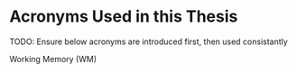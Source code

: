 # Acronyms Used in this Thesis 

TODO: Ensure below acronyms are introduced first, then used consistantly

Working Memory (WM)
